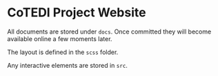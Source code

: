 # CoTEDI Project Website

All documents are stored under `docs`. Once committed they will become available online a few moments later. 

The layout is defined in the `scss` folder.

Any interactive elements are stored in `src`.


